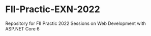 # FII-Practic-EXN-2022
Repository for FII Practic 2022 Sessions on Web Development with ASP.NET Core 6 
